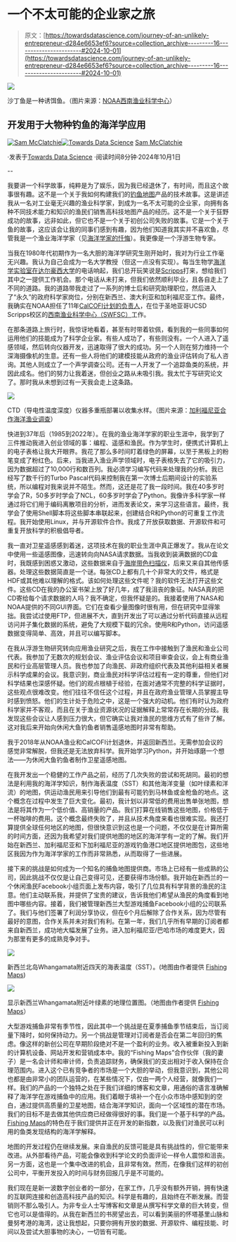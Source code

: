 # 一个不太可能的企业家之旅

> 原文：[https://towardsdatascience.com/journey-of-an-unlikely-entrepreneur-d284e6653ef6?source=collection_archive---------16-----------------------#2024-10-01](https://towardsdatascience.com/journey-of-an-unlikely-entrepreneur-d284e6653ef6?source=collection_archive---------16-----------------------#2024-10-01)

![](../Images/898712f35ee2227cb449d93b1705b977.png)

沙丁鱼是一种诱饵鱼。（图片来源：[NOAA西南渔业科学中心](https://www.fisheries.noaa.gov/about/southwest-fisheries-science-center)）

## 开发用于大物种钓鱼的海洋学应用

[](https://smcclatchie.medium.com/?source=post_page---byline--d284e6653ef6--------------------------------)[![Sam McClatchie](../Images/814eda7e71ad8dcedcdb0c4e57f8d888.png)](https://smcclatchie.medium.com/?source=post_page---byline--d284e6653ef6--------------------------------)[](https://towardsdatascience.com/?source=post_page---byline--d284e6653ef6--------------------------------)[![Towards Data Science](../Images/a6ff2676ffcc0c7aad8aaf1d79379785.png)](https://towardsdatascience.com/?source=post_page---byline--d284e6653ef6--------------------------------) [Sam McClatchie](https://smcclatchie.medium.com/?source=post_page---byline--d284e6653ef6--------------------------------)

·发表于[Towards Data Science](https://towardsdatascience.com/?source=post_page---byline--d284e6653ef6--------------------------------) ·阅读时间8分钟·2024年10月1日

--

我要讲一个科学故事，纯粹是为了娱乐，因为我已经退休了，有时间，而且这个故事很有趣。这不是一个关于我如何构建我们的[钓鱼地图](https://www.fishingmaps.info)产品的技术故事。这是讲述我从一名对工业毫无兴趣的渔业科学家，到成为一名不太可能的企业家，向拥有各种不同技术能力和知识的渔民们销售高科技地图产品的经历。这不是一个关于狂野成功的故事，远非如此，但它也不是一个关于初创公司失败的故事。它是一个关于鱼的故事，这应该会让我的同事们感到有趣，因为他们知道我其实并不喜欢鱼，尽管我是一个渔业海洋学家（见[海洋学家的忏悔](https://smcclatchie.medium.com/confessions-of-an-oceanographer-828fee89b7d6)）。我更像是一个浮游生物专家。

当我在1980年代初期作为一名大胆的海洋学研究生刚开始时，我对为行业工作毫无兴趣。我认为自己会成为一名大学教授（但这一点没有实现）。每当生物学[海洋学实验室在达尔豪西大学](https://www.dal.ca/faculty/science/oceanography.html)的电话响起，我们总开玩笑说是[Scripps](https://scripps.ucsd.edu)打来，想给我们其中之一提供工作机会。那个电话从未打来，但我们依然顺利毕业，且各自走上了不同的道路。我的道路带我走过了一系列的博士后和研究助理职位，然后进入了“永久”的政府科学家岗位，分别在新西兰、澳大利亚和加利福尼亚工作。最终，我确实在NOAA担任了11年[CalCOFI计划的负责人](https://calcofi.org)，在位于圣地亚哥UCSD Scripps校区的[西南渔业科学中心（SWFSC）](https://www.fisheries.noaa.gov/about/southwest-fisheries-science-center)工作。

在那条道路上旅行时，我惊讶地看着，甚至有时带着钦佩，看到我的一些同事如何运用他们的技能成为了科学企业家。有些人成功了，有些则没有。一个人进入了遥感领域，然后转向仪器开发，迅速取得了很大的成功。另一个人则在努力维持一个深海摄像机的生意。还有一些人将他们的建模技能从政府的渔业评估转向了私人咨询。其他人则成立了一个声学调查公司。还有一人开发了一个追踪鱼类的系统，并因此成名。他们的努力让我着迷，但创业之路从未吸引我。我太忙于写研究论文了。那时我从未想到过有一天我会走上这条路。

![](../Images/59abf75450059caa496ddace66a7dbc3.png)

CTD（导电性温度深度）仪器多重瓶部署以收集水样。（图片来源：[加利福尼亚合作海洋渔业调查](https://calcofi.org)）

快进到37年后（1985到2022年）。在我的渔业海洋学家的职业生涯中，我学到了三件推动我进入创业领域的事：编程、遥感和渔民。作为学生时，便携式计算机上的电子表格让我大开眼界。我花了那么多时间盯着绿色的屏幕，以至于黑板上的粉笔变成了粉红色。后来，当我进入渔业声学领域时，电子表格失去了它的吸引力，因为数据超过了10,000行和数百列。我必须学习编写代码来处理我的分析。我已经写了数千行的Turbo Pascal代码来控制我在第一次博士后期间设计的实验系统，所以编程对我来说并不陌生。然而，这还是花了我一段时间。我在40多岁时学会了R，50多岁时学会了NCL，60多岁时学会了Python。我像许多科学家一样通过将它们用于编码离散项目的分析，进而发表论文，来学习这些语言。最终，我学会了使用Shell脚本将这些脚本串联起来，创建结合R和Python的可重复工作流程。我开始使用Linux，并与开源软件合作。我成了开放获取数据、开源软件和可重复开放科学的积极倡导者。

我一直对卫星遥感感到着迷，这项技术在我的职业生涯中真正爆发了。我从在论文中使用一些遥感图像，迅速转向向NASA请求数据。当我收到装满数据的CD盒时，我既感到困惑又激动，这些数据来自于[海岸带色扫描仪](https://oceancolor.gsfc.nasa.gov/data/czcs/instrument/)，后来又来自其他传感器。处理这些数据简直是一个谜。每张CD上都有几十个非常大的文件，格式是HDF或其他难以理解的格式。该如何处理这些文件呢？我的软件无法打开这些文件。这些CD在我的办公室书架上放了好几年，成了我沮丧的象征。NASA真的把CD寄给每个请求数据的人吗？我不确定，但我怀疑是的。我接着使用了NASA和NOAA提供的不同GUI界面。它们在查看少量图像时很有用，但在研究中显得笨拙。我尝试过使用FTP，但进展不大，直到开发出了可以通过分析代码直接从远程访问并子集化数据的系统，避免了大规模下载的冗余。使用R和Python，访问遥感数据变得简单、高效，并且可以编写脚本。

在我从浮游生物研究转向应用渔业研究之后，我在工作中接触到了渔民和渔业公司代表。我参加了无数次的规划会议、渔业评估会议和项目审查会议，会上有商业渔民和行业高层管理人员。我也参加了向渔民、非政府组织代表及其他利益相关者展示科学成果的会议。我意识到，商业渔民对科学评估过程有一定的尊重，但他们对科学结果也深感怀疑。他们的观点根植于经验，在面对通常不完整的科学证据时，这些观点很难改变。他们往往不信任这个过程，并且在政府渔业管理人员掌握主导时感到愤怒。他们的生计处于危险之中，这是一个强大的动机。他们有时认为政府科学家并不客观，而且在关于渔业资源状况的证据解释上常常存在长期的分歧。我发现这些会议让人感到压力很大，但它确实让我对渔民的思维方式有了些许了解。这对我后来开始向休闲大鱼钓鱼者销售遥感地图时非常有帮助。

我于2018年从NOAA渔业和CalCOFI计划退休，并返回新西兰。无需参加会议的感觉非常解脱，但我还是无法放弃科学。我开始学习Python，并开始琢磨一个想法——为休闲大鱼钓鱼者制作卫星遥感地图。

在我开发出一个稳健的工作产品之前，经历了几次失败的尝试和死胡同。最初的想法是利用我的海洋学知识，制作海表温度（SST）和其他海洋变量（如叶绿素和洋流）的地图，供运动渔民用来引导他们到最有可能钓到马林鱼或金枪鱼的地点。这个概念在过程中发生了巨大变化。最初，我计划以非常低的费用出售单张地图，想法是将其作为一个低价值、高销量的产品。我们打算在线销售这些地图，价格低于一杯咖啡的费用。这个概念最终失败了，并且从技术角度来看也很难实现。我还打算提供全球任何地区的地图，但很快意识到这也是一个问题，不仅仅是在计算所需的时间方面，还因为我希望对我们提供地图的地区的海洋学有一定的了解。我们开始在新西兰、加利福尼亚和下加利福尼亚的游戏钓鱼港口地区提供地图包，这些地区我因为作为海洋学家的工作而非常熟悉，从而取得了一些进展。

接下来的挑战是如何成为一个知名的捕鱼地图提供商。市场上已经有一些成熟的公司，因此挑战不仅仅是让自己变得可见，还要获得市场份额。我开始在新西兰的一个休闲渔民Facebook小组页面上发布内容，吸引了几位具有科学背景的渔民的注意。他们主动联系我，并提供了宝贵的建议，告诉我他们希望从渔民的角度看到地图中哪些内容。接着，我们被管理新西兰大型游戏捕鱼Facebook小组的公司联系了。我们与他们签署了利润分享协议，但在6个月后解除了合作关系，因为尽管有最好的意图，合作关系并未对我们有利。在第一年，我们几乎所有早期的订阅者都来自新西兰，成功地大幅发展了业务。进入加利福尼亚/巴哈市场的难度更大，因为那里有更多的成熟竞争对手。

![](../Images/7dc6cc88bb7be1f391bfbb46ef2676e1.png)

新西兰北岛Whangamata附近四天的海表温度（SST）。(地图由作者提供 [Fishing Maps](https://www.fishingmaps.info))

![](../Images/9a3010505e129a090bbd8108e7254bdc.png)

显示新西兰Whangamata附近叶绿素的地理位置图。（地图由作者提供 [Fishing Maps](https://www.fishingmaps.info)）

大型游戏捕鱼非常有季节性，因此其中一个挑战是在夏季捕鱼季节结束后，当订阅量下降时，如何保持动力。另一个挑战是管理对订阅者是否会在第二年回归的焦虑。像这样的新创公司在早期阶段绝对不是一个盈利的业务。收入被重新投入到新的计算机设备、网站开发和营销成本中。我的“Fishing Maps”合作伙伴（我的妻子）是一名会计师和审计师，负责追踪财务，确保我们的支出相对于收入保持在合理范围内。进入这个已有竞争者的市场是一个大胆的举动，但我意识到，其他公司也都是由非常小的团队运营的，在某些情况下，仅由一两个人经营，就像我们一样。我们的产品的一个独特之处在于我们详细的博客和文章，用通俗的语言准确解释了海洋学在游戏捕鱼中的应用。我们着眼于填补一个在小众市场中感知到的空白，通过提供高质量的卫星地图，结合海洋学知识，面向一个区域性的潜在市场。我们的目标不是去做其他供应商已经做得很好的事。我们是一个基于科学的产品。[Fishing Maps](http://www.fishingmaps.info)的特色在于我们提供并正在开发的新指数，以及我们对渔民可以利用的鱼类发现结构的海洋学解释。

地图的开发过程仍在继续发展。来自渔民的反馈可能是具有挑战性的，但它能带来改进。从外部看待产品，可能会像收到科学论文的负面评论一样令人震惊和沮丧。另一方面，这也是一个集中改进的机会，且非常有效。然而，在像我们这样的初创公司中，平衡开发投入的时间与财务回报几乎是不可能的。

我们现在是新一波数字创业者的一部分，在家工作，几乎没有额外开销，拥有快速的互联网连接和创造高科技产品的知识。科学是有趣的，且始终在不断发展。而营销则不那么吸引人。为非专业人士写博客和文章是从撰写科学文章的巨大转变，但它也可以是值得的。从我在新西兰的书房望出去，可以看到美丽的怀塔基里山脉和曼努考港的海湾，这让我想起，只要你拥有开放的数据、开源软件、编程技能、时间以及尝试大胆事物的决心，一切皆有可能。
